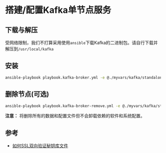 # 搭建/配置Kafka单节点服务

## 下载与解压

受网络限制，我们不打算采用使用`ansible`下载Kafka的二进制包。请自行下载并解压到`/usr/local/kafka`

## 安装

```bash
ansible-playbook playbook.kafka-broker.yml -e @./myvars/kafka/standalone.yml -e "HOSTS=kafka_standalone"
```

## 删除节点(可选)

```bash
ansible-playbook playbook.kafka-broker-remove.yml -e @./myvars/kafka/standalone.yml -e "HOSTS=kafka_standalone"
```

**注意：** 将删除所有的数据和配置文件但不会卸载依赖的软件和系统配置。

## 参考

* [如何SSL双向验证秘钥库文件](https://github.com/yingzhuo/openssl-cert-generator)
